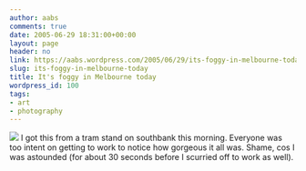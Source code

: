 ```yaml
---
author: aabs
comments: true
date: 2005-06-29 18:31:00+00:00
layout: page
header: no
link: https://aabs.wordpress.com/2005/06/29/its-foggy-in-melbourne-today/
slug: its-foggy-in-melbourne-today
title: It's foggy in Melbourne today
wordpress_id: 100
tags:
- art
- photography
---
```


[![](http://photos1.blogger.com/blogger/6860/929/320/city_in_fog.gif)](http://photos1.blogger.com/blogger/6860/929/1600/city_in_fog.gif) I got this from a tram stand on southbank this morning. Everyone was too intent on getting to work to notice how gorgeous it all was. Shame, cos I was astounded (for about 30 seconds before I scurried off to work as well).
